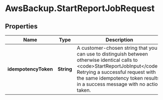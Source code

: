 # AwsBackup.StartReportJobRequest

## Properties

Name | Type | Description | Notes
------------ | ------------- | ------------- | -------------
**idempotencyToken** | **String** | A customer-chosen string that you can use to distinguish between otherwise identical calls to &lt;code&gt;StartReportJobInput&lt;/code&gt;. Retrying a successful request with the same idempotency token results in a success message with no action taken. | [optional] 



